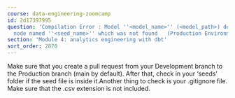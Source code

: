 ```yaml
---
course: data-engineering-zoomcamp
id: 2d17397995
question: 'Compilation Error : Model ''<model_name>'' (<model_path>) depends on a
  node named ''<seed_name>'' which was not found   (Production Environment)'
section: 'Module 4: analytics engineering with dbt'
sort_order: 2870
---
```


Make sure that you create a pull request from your Development branch to the Production branch (main by default). After that, check in your ‘seeds’ folder if the seed file is inside it.Another thing to check is your .gitignore file. Make sure that the .csv extension is not included.

